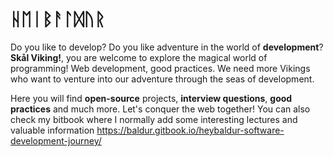 # ᚺᛖᛁᛒᚨᛚᛞᚢᚱ

Do you like to develop? Do you like adventure in the world of **development**? **Skål Viking!**, you are welcome to explore the magical world of programming! Web development, good practices. We need more Vikings who want to venture into our adventure through the seas of development.

Here you will find **open-source** projects, **interview questions**, **good practices** and much more. Let's conquer the web together!
You can also check my bitbook where I normally add some interesting lectures and valuable information https://baldur.gitbook.io/heybaldur-software-development-journey/
